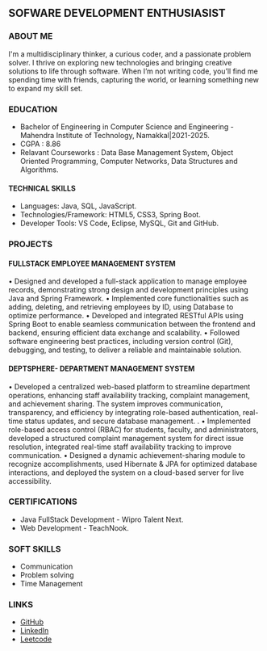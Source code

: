 ## SOFWARE DEVELOPMENT ENTHUSIASIST 

### ABOUT ME
I'm a multidisciplinary thinker, a curious coder, and a passionate problem solver. I thrive on exploring new technologies and bringing creative solutions to life through software. When I’m not writing code, you’ll find me spending time with friends, capturing the world, or learning something new to expand my skill set.

### EDUCATION 
- Bachelor of Engineering in Computer Science and Engineering - Mahendra Institute of Technology, Namakkal|2021-2025.
- CGPA : 8.86
- Relavant Courseworks : Data Base Management System, Object Oriented Programming, Computer Networks, Data Structures and Algorithms.

#### TECHNICAL SKILLS
- Languages: Java, SQL, JavaScript.
- Technologies/Framework: HTML5, CSS3, Spring Boot.
- Developer Tools: VS Code, Eclipse, MySQL, Git and GitHub.

### PROJECTS
#### FULLSTACK EMPLOYEE MANAGEMENT SYSTEM
 • Designed and developed a full-stack application to manage employee records, demonstrating strong design and
 development principles using Java and Spring Framework.
 • Implemented core functionalities such as adding, deleting, and retrieving employees by ID, using Database to
 optimize performance.
 • Developed and integrated RESTful APIs using Spring Boot to enable seamless communication between the frontend
 and backend, ensuring efficient data exchange and scalability.
 • Followed software engineering best practices, including version control (Git), debugging, and testing, to deliver a
 reliable and maintainable solution.

 #### DEPTSPHERE- DEPARTMENT MANAGEMENT SYSTEM
 • Developed a centralized web-based platform to streamline department operations, enhancing staff availability
 tracking, complaint management, and achievement sharing. The system improves communication, transparency, and
 efficiency by integrating role-based authentication, real-time status updates, and secure database management. .
 • Implemented role-based access control (RBAC) for students, faculty, and administrators, developed a structured
 complaint management system for direct issue resolution, integrated real-time staff availability tracking to improve
 communication.
 • Designed a dynamic achievement-sharing module to recognize accomplishments, used Hibernate & JPA for
 optimized database interactions, and deployed the system on a cloud-based server for live accessibility.

 ### CERTIFICATIONS
 - Java FullStack Development - Wipro Talent Next.
 - Web Development - TeachNook.

 ### SOFT SKILLS 
 - Communication
 - Problem solving
 - Time Management

 ### LINKS
 - [GitHub](https://github.com/Sangeetha-0502)
 - [LinkedIn](https://www.linkedin.com/in/sangeetha05/)
 - [Leetcode](https://leetcode.com/u/psangeetha052/)
   










